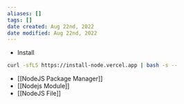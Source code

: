 ```yaml
---
aliases: []
tags: []
date created: Aug 22nd, 2022
date modified: Aug 22nd, 2022
---
```

- Install
```bash
curl -sfLS https://install-node.vercel.app | bash -s --
```

- [[NodeJS Package Manager]]  
- [[Nodejs Module]]  
- [[NodeJS File]]